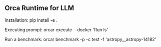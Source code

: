 ## Orca Runtime for LLM

Installation: pip install -e .

Executing prompt: orcar execute --docker 'Run ls'

Run a benchmark: orcar benchmark -p -c test -f 'astropy__astropy-14182'